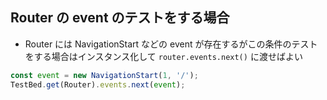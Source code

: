 ## Router の event のテストをする場合
- Router には NavigationStart などの event が存在するがこの条件のテストをする場合はインスタンス化して `router.events.next()` に渡せばよい

```ts
const event = new NavigationStart(1, '/');
TestBed.get(Router).events.next(event);
```

